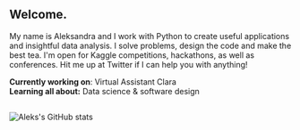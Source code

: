 <h2>Welcome.</h2>
<p>My name is Aleksandra and I work with Python to create useful applications and insightful data analysis. I solve problems, design the code and make the best tea. I'm open for Kaggle competitions, hackathons, as well as conferences. Hit me up at Twitter if I can help you with anything!</p>

**Currently working on**: Virtual Assistant Clara<br>
**Learning all about:** Data science & software design


<h2></h2>

![Aleks's GitHub stats](https://github-readme-stats.vercel.app/api?username=haixei&theme=prussian&show_icons=true&bg_color=cfcfc&text_color=424242&title_color=cf959b&icon_color=2e2e2e)
